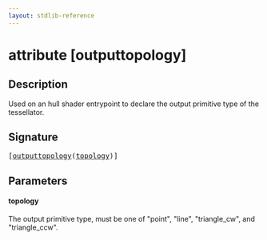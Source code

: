 ```yaml
---
layout: stdlib-reference
---
```


# attribute [outputtopology]

## Description

Used on an hull shader entrypoint to declare the output primitive type of the tessellator.

## Signature

<pre>
[<a href="outputtopology.md">outputtopology</a>(<a href="outputtopology.md#decl-topology" class="code_param">topology</a>)]
</pre>

## Parameters

####  <a id="decl-topology"></a>topology
The output primitive type, must be one of "point", "line", "triangle_cw", and "triangle_ccw".



<script>
// Fix .md links to .html when on ReadTheDocs
if (window.location.hostname.includes('readthedocs') || 
    window.location.hostname.includes('rtfd.io')) {
  document.addEventListener('DOMContentLoaded', function() {
    const links = document.querySelectorAll('a');
    links.forEach(link => {
      if (link.getAttribute('href') && link.getAttribute('href').endsWith('.md')) {
        link.href = link.href.replace(/\.md($|#|\?)/, '.html$1');
      }
    });
  });
}
</script>
